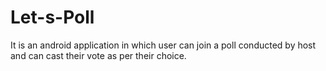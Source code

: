 # Let-s-Poll
It is an android application in which user can join a poll conducted by host and can cast their vote as per their choice.
